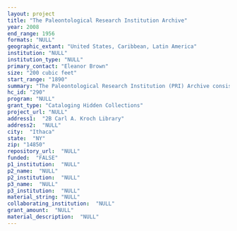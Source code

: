 ```yaml
--- 
layout: project 
title: "The Paleontological Research Institution Archive"
year: 2008
end_range: 1956
formats: "NULL"
geographic_extant: "United States, Caribbean, Latin America"
institution: "NULL"
institution_type: "NULL"
primary_contact: "Eleanor Brown"
size: "200 cubic feet"
start_range: "1890"
summary: "The Paleontological Research Institution (PRI) Archive consists of over 200 cubic feet of documents assembled by the founders of PRI from the late nineteenth to mid-twentieth century, as well as the personal papers of more than a dozen of their colleagues and students, many of whom were important in the early geological and petroleum exploration of the U.S. Gulf coastal plain, Caribbean, and Latin America. The PRI Archive include the personal and scientific papers of PRI’s first two directors, Gilbert Harris (1864-1952) and Katherine Van Winkle Palmer (1895-1982), as well as around a dozen of their students and colleagues from the period ca. 1900-1970. Several of these individuals – including a notable number of women - were important in the history of geological and petroleum exploration of the U.S. Gulf coastal plain, Caribbean, and Latin America, including petroleum geologists Axel Olsson (1889-1976), Floyd Hodson (1893-1971), Helen Plummer (1892-1951), Carlotta Maury (1874-1938), and Norman Weisbord (1901-1990), and prominent academic paleontologists John Wells (1907-1994) and Curt Teichert (1905-1996). These materials also include the original maps and field notes that document the fossil and other specimens these individuals gathered in the PRI collections."
hc_id: "290"
program: "NULL"
grant_type: "Cataloging Hidden Collections"
project_url: "NULL"
address1:  "2B Carl A. Kroch Library"
address2:  "NULL"
city:  "Ithaca"
state:  "NY"
zip: "14850"
repository_url:  "NULL"
funded:  "FALSE"
p1_institution:  "NULL"
p2_name:  "NULL"
p2_institution:  "NULL"
p3_name:  "NULL"
p3_institution:  "NULL"
material_string: "NULL"
collaborating_institution:  "NULL"
grant_amount:  "NULL"
material_description:  "NULL"
---
```

